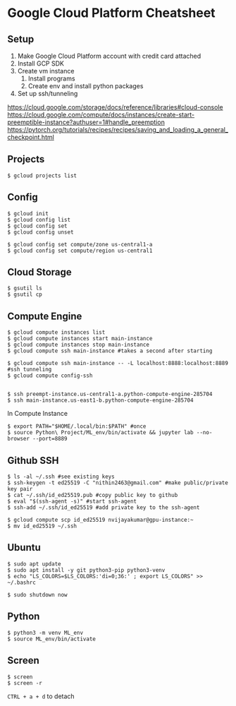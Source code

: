 # Google Cloud Platform Cheatsheet

## Setup 
1. Make Google Cloud Platform account with credit card attached
2. Install GCP SDK
3. Create vm instance
   1. Install programs
   2. Create env and install python packages
4. Set up ssh/tunneling

https://cloud.google.com/storage/docs/reference/libraries#cloud-console
https://cloud.google.com/compute/docs/instances/create-start-preemptible-instance?authuser=1#handle_preemption
https://pytorch.org/tutorials/recipes/recipes/saving_and_loading_a_general_checkpoint.html




## Projects
```console
$ gcloud projects list
```

## Config
```console
$ gcloud init
$ gcloud config list
$ gcloud config set 
$ gcloud config unset

$ gcloud config set compute/zone us-central1-a
$ gcloud config set compute/region us-central1
```

## Cloud Storage
```console
$ gsutil ls
$ gsutil cp
```

## Compute Engine
```console
$ gcloud compute instances list
$ gcloud compute instances start main-instance
$ gcloud compute instances stop main-instance
$ gcloud compute ssh main-instance #takes a second after starting

$ gcloud compute ssh main-instance -- -L localhost:8888:localhost:8889 #ssh tunneling
$ gcloud compute config-ssh


$ ssh preempt-instance.us-central1-a.python-compute-engine-285704
$ ssh main-instance.us-east1-b.python-compute-engine-285704
```

In Compute Instance
```console
$ export PATH="$HOME/.local/bin:$PATH" #once
$ source Python\ Project/ML_env/bin/activate && jupyter lab --no-browser --port=8889
```

## Github SSH
```console
$ ls -al ~/.ssh #see existing keys
$ ssh-keygen -t ed25519 -C "nithin2463@gmail.com" #make public/private key pair
$ cat ~/.ssh/id_ed25519.pub #copy public key to github
$ eval "$(ssh-agent -s)" #start ssh-agent
$ ssh-add ~/.ssh/id_ed25519 #add private key to the ssh-agent

$ gcloud compute scp id_ed25519 nvijayakumar@gpu-instance:~
$ mv id_ed25519 ~/.ssh
```


## Ubuntu
```console
$ sudo apt update
$ sudo apt install -y git python3-pip python3-venv
$ echo "LS_COLORS=$LS_COLORS:'di=0;36:' ; export LS_COLORS" >> ~/.bashrc

$ sudo shutdown now
```

## Python
```console
$ python3 -m venv ML_env
$ source ML_env/bin/activate
```

## Screen
```console
$ screen
$ screen -r
```

`CTRL + a + d` to detach





